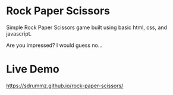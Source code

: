 # Rock Paper Scissors

Simple Rock Paper Scissors game built using basic html, css, and javascript.

Are you impressed? I would guess no...

# Live Demo

https://sdrummz.github.io/rock-paper-scissors/
